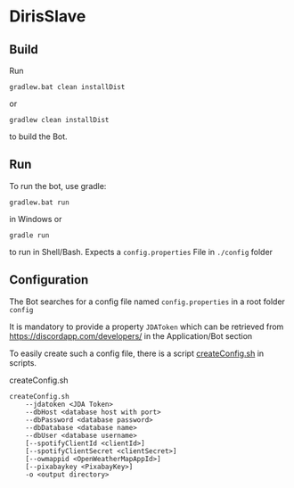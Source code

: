 # DirisSlave

## Build

Run

```shell script
gradlew.bat clean installDist
```

or

```shell script
gradlew clean installDist
```

to build the Bot.

## Run

To run the bot, use gradle:

```shell script
gradlew.bat run
```

in Windows or

```shell script
gradle run
```

to run in Shell/Bash. Expects a `config.properties` File in `./config` folder

## Configuration

The Bot searches for a config file named `config.properties` in a root folder `config`

It is mandatory to provide a property `JDAToken` which can be retrieved from <https://discordapp.com/developers/> in the Application/Bot section

To easily create such a config file, there is a script [createConfig.sh](./scripts/createConfig.sh) in scripts.

createConfig.sh

```shell script
createConfig.sh
    --jdatoken <JDA Token>
    --dbHost <database host with port>
    --dbPassword <database password>
    --dbDatabase <database name>
    --dbUser <database username>
    [--spotifyClientId <clientId>]
    [--spotifyClientSecret <clientSecret>]
    [--owmappid <OpenWeatherMapAppId>]
    [--pixabaykey <PixabayKey>]
    -o <output directory>
```
